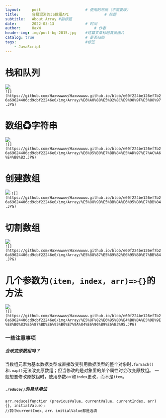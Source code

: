 ```yaml
---
layout:     post   				    # 使用的布局（不需要改）
title:      容易混淆的JS数组API 				# 标题 
subtitle:   About Array #副标题
date:       2022-03-13 				# 时间
author:     HaxW 						# 作者
header-img: img/post-bg-2015.jpg 	#这篇文章标题背景图片
catalog: true 						# 是否归档
tags:								#标签
    - JavaScript
---
```

# 栈和队列   
![](../../../../img/Array/栈和队列.JPG)    
`![](https://github.com/Haxwwwww/Haxwwwww.github.io/blob/e60f224be126ef7b26a69624406cd9cbf22246e0/img/Array/%E6%A0%88%E5%92%8C%E9%98%9F%E5%88%97.JPG)`  
# 数组♻字符串 
![](../../../../img/Array/数组字符串.JPG)  
`![](https://github.com/Haxwwwww/Haxwwwww.github.io/blob/e60f224be126ef7b26a69624406cd9cbf22246e0/img/Array/%E6%95%B0%E7%BB%84%E5%AD%97%E7%AC%A6%E4%B8%B2.JPG) `  
# 创建数组  
![](../../../../img/Array/创建数组.JPG) 
`![](https://github.com/Haxwwwww/Haxwwwww.github.io/blob/e60f224be126ef7b26a69624406cd9cbf22246e0/img/Array/%E5%88%9B%E5%BB%BA%E6%95%B0%E7%BB%84.JPG)`  
# 切割数组  
![](../../../../img/Array/切割数组.JPG)   
`![](https://github.com/Haxwwwww/Haxwwwww.github.io/blob/e60f224be126ef7b26a69624406cd9cbf22246e0/img/Array/%E5%88%87%E5%89%B2%E6%95%B0%E7%BB%84.JPG)`  
# 几个参数为`(item, index, arr)=>{}`的方法 
![](../../../../img/Array/参数为回调函数的方法.JPG)   
`![](https://github.com/Haxwwwww/Haxwwwww.github.io/blob/e60f224be126ef7b26a69624406cd9cbf22246e0/img/Array/%E5%8F%82%E6%95%B0%E4%B8%BA%E5%9B%9E%E8%B0%83%E5%87%BD%E6%95%B0%E7%9A%84%E6%96%B9%E6%B3%95.JPG)`  
### 一些注意事项
##### 会改变原数组吗？
当数组元素为基本数据类型或直接改变引用数据类型的整个对象时`.forEach()`和`.map()`无法改变原数组；但当修改的是对象里的某个属性时会改变原数组。
一般想要修改原数组时，使用参数arr和`index`更改，而不是`item`。 
##### `.reduce()`的具体用法
```
arr.reduce(function (previousValue, currentValue, currentIndex, arr) {}, initialValue);
//其中currentInex、arr、initialValue都是选填
```
